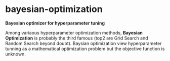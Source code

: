 # bayesian-optimization
**Bayesian optimizer for hyperparameter tuning**

Among variaous hyperparameter optimization methods, **Bayesian Optimization** is probably the third famous (top2 are Grid Search and Random Search beyond doubt).  Baysian optimization view hyperparameter tunning as a mathematical optimization problem but the objective function is unknown.
